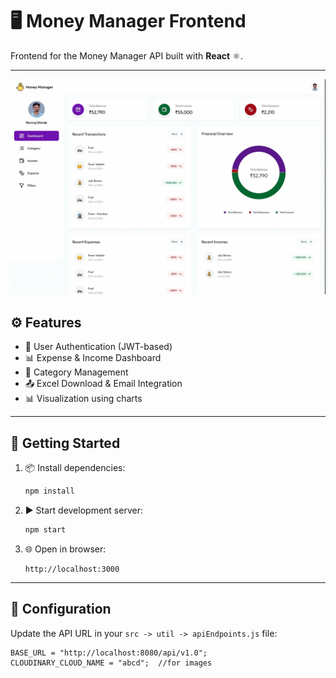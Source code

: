 
# 🖥️ Money Manager Frontend

Frontend for the Money Manager API built with **React** ⚛️.

---
![Demo](https://github.com/raviraj-shinde/money-manager-frontend/blob/main/demo.gif)


## ⚙️ Features

- 🔐 User Authentication (JWT-based)
- 📊 Expense & Income Dashboard
- 📁 Category Management
- 📤 Excel Download & Email Integration
- 📊 Visualization using charts

---

## 🚀 Getting Started

1. 📦 Install dependencies:
   ```bash
   npm install
   ```

2. ▶️ Start development server:
   ```bash
   npm start
   ```

3. 🌐 Open in browser:
   ```
   http://localhost:3000
   ```

---

## 🔧 Configuration

Update the API URL in your `src -> util -> apiEndpoints.js` file:

```env;
BASE_URL = "http://localhost:8080/api/v1.0";
CLOUDINARY_CLOUD_NAME = "abcd";  //for images
```

